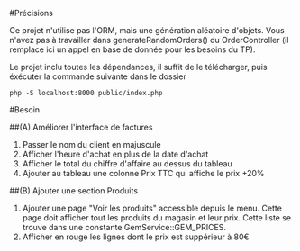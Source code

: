 #Précisions

Ce projet n'utilise pas l'ORM, mais une génération aléatoire d'objets.
Vous n'avez pas à travailler dans generateRandomOrders() du OrderController (il remplace ici un appel en base de donnée pour les besoins du TP).

Le projet inclu toutes les dépendances, il suffit de le télécharger, puis éxécuter la commande suivante dans le dossier

`php -S localhost:8000 public/index.php`

#Besoin

##(A) Améliorer l'interface de factures
1. Passer le nom du client en majuscule
2. Afficher l'heure d'achat en plus de la date d'achat
3. Afficher le total du chiffre d'affaire au dessus du tableau
4. Ajouter au tableau une colonne Prix TTC qui affiche le prix +20%

##(B) Ajouter une section Produits
1. Ajouter une page "Voir les produits" accessible depuis le menu. Cette page doit afficher tout les produits du magasin et leur prix. Cette liste se trouve dans une constante GemService::GEM_PRICES.
2. Afficher en rouge les lignes dont le prix est suppérieur à 80€